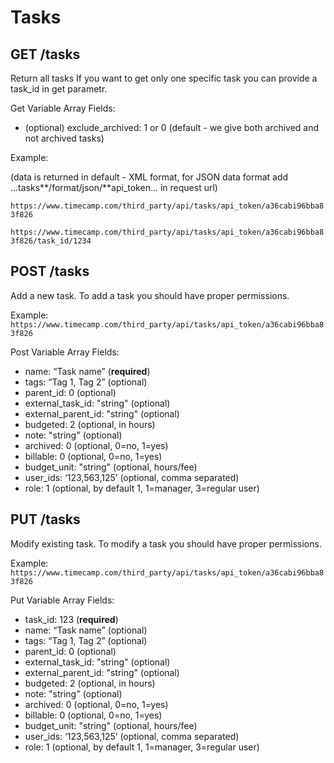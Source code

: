 Tasks
======

GET /tasks
----------

Return all tasks If you want to get only one specific task you can provide a task_id in get parametr.

Get Variable Array Fields:
* (optional) exclude_archived: 1 or 0 (default - we give both archived and not archived tasks)

Example:

(data is returned in default - XML format, for JSON data format add ...tasks**/format/json/**api_token... in request url)

`https://www.timecamp.com/third_party/api/tasks/api_token/a36cabi96bba83f826`

`https://www.timecamp.com/third_party/api/tasks/api_token/a36cabi96bba83f826/task_id/1234`

POST /tasks
----------

Add a new task. To add a task you should have proper permissions.

Example:
`https://www.timecamp.com/third_party/api/tasks/api_token/a36cabi96bba83f826`

Post Variable Array Fields:
* name: “Task name” (__required__)
* tags: “Tag 1, Tag 2” (optional)
* parent_id: 0 (optional)
* external_task_id: "string" (optional)
* external_parent_id: "string" (optional)
* budgeted: 2 (optional, in hours)
* note: "string" (optional)
* archived: 0 (optional, 0=no, 1=yes)
* billable: 0 (optional, 0=no, 1=yes)
* budget_unit: "string" (optional, hours/fee)
* user_ids: ‘123,563,125’ (optional, comma separated)
* role: 1 (optional, by default 1, 1=manager, 3=regular user)

PUT /tasks
----------

Modify existing task. To modify a task you should have proper permissions.

Example:
`https://www.timecamp.com/third_party/api/tasks/api_token/a36cabi96bba83f826`

Put Variable Array Fields:
* task_id: 123 (__required__)
* name: “Task name” (optional)
* tags: “Tag 1, Tag 2” (optional)
* parent_id: 0 (optional)
* external_task_id: "string" (optional)
* external_parent_id: "string" (optional)
* budgeted: 2 (optional, in hours)
* note: "string" (optional)
* archived: 0 (optional, 0=no, 1=yes)
* billable: 0 (optional, 0=no, 1=yes)
* budget_unit: "string" (optional, hours/fee)
* user_ids: ‘123,563,125’ (optional, comma separated)
* role: 1 (optional, by default 1, 1=manager, 3=regular user)

